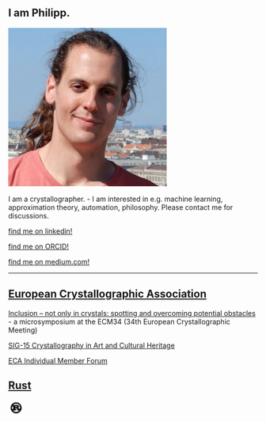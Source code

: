 I am Philipp.
------
<a href="https://phlpphns.github.io"><img src="img/photo_philipp.png" alt="Philipp" height="320"></a>

I am a crystallographer. - I am interested in e.g. machine learning, approximation theory, automation, philosophy. Please contact me for discussions.

[find me on linkedin!](https://jo.linkedin.com/in/philipp-hans-a5b9681a7?trk=people-guest_people_search-card)

[find me on ORCID!](https://orcid.org/0000-0002-3505-9884)

[find me on medium.com!](https://medium.com/@phlpphns)

------

[European Crystallographic Association](https://ecanews.org/)
------

[Inclusion – not only in crystals: spotting and overcoming potential obstacles](https://phlpphns.github.io/ECM34_MS_inclusion/) - a microsymposium at the ECM34 (34th European Crystallographic Meeting)

[SIG-15 Crystallography in Art and Cultural Heritage](https://ecanews.org/groups/sig-15-crystallography-in-art-and-cultural-heritage/)

[ECA Individual Member Forum](https://ecanews.org/groups/eca-im-forum/)

[Rust](https://www.rust-lang.org/)
------
<a href="https://www.rust-lang.org/"><img src="img/rust-logo-blk.svg" alt="Rust" height="32"></a>


<!---
[Rust] / [WebAssembly]
----------------------
<a href="https://www.rust-lang.org/"><img src="img/rust-logo-blk.svg" alt="Rust" height="32"></a>
<a href="https://webassembly.org/"><img src="img/WebAssembly_Logo.svg" alt="WebAssembly" height="32"></a>
<a href="https://developer.mozilla.org/en-US/docs/Web/JavaScript"><img src="img/Unofficial_JavaScript_logo.svg" alt="JavaScript" height="32"></a>
<a href="https://www.typescriptlang.org/"><img src="img/typescriptlang-icon.svg" alt="JavaScript" height="32"></a>

* [fractx-wasm-demo](https://phlpphns.github.io/test_submodule) - a [Mandelbrot](https://en.wikipedia.org/wiki/Mandelbrot_set) set WebAssembly [demo](/rust-fractx-wasm-demo/) in Rust. Thank you to [royaltm](https://royaltm.github.io/), whose repo I copied for learning reasons.
--->
